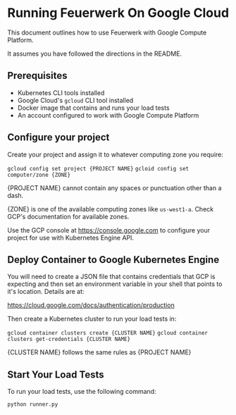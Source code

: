# Running Feuerwerk On Google Cloud

This document outlines how to use Feuerwerk with Google Compute Platform.

It assumes you have followed the directions in the README.


## Prerequisites

* Kubernetes CLI tools installed
* Google Cloud's `gcloud` CLI tool installed
* Docker image that contains and runs your load tests
* An account configured to work with Google Compute Platform


## Configure your project

Create your project and assign it to whatever computing zone you
require:

`gcloud config set project {PROJECT NAME}`
`gcloid config set computer/zone {ZONE}`

{PROJECT NAME} cannot contain any spaces or punctuation other than
a dash.

{ZONE} is one of the available computing zones like `us-west1-a`.
Check GCP's documentation for available zones.

Use the GCP console at https://console.google.com to configure your
project for use with Kubernetes Engine API.

## Deploy Container to Google Kubernetes Engine

You will need to create a JSON file that contains credentials that
GCP is expecting and then set an environment variable in your shell
that points to it's location. Details are at: 

https://cloud.google.com/docs/authentication/production

Then create a Kubernetes cluster to run your load tests in:

`gcloud container clusters create {CLUSTER NAME}`
`gcloud container clusters get-credentials {CLUSTER NAME}`

{CLUSTER NAME} follows the same rules as {PROJECT NAME}  

## Start Your Load Tests

To run your load tests, use the following command:

`python runner.py`
